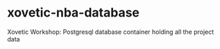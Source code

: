 # xovetic-nba-database
Xovetic Workshop: Postgresql database container holding all the project data 
